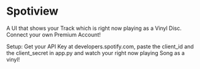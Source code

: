# Spotiview
A UI that shows your Track which is right now playing as a Vinyl Disc.
Connect your own Premium Account!

Setup:
Get your API Key at developers.spotify.com, paste the client_id and the client_secret in app.py and watch your right now playing Song as a vinyl!
